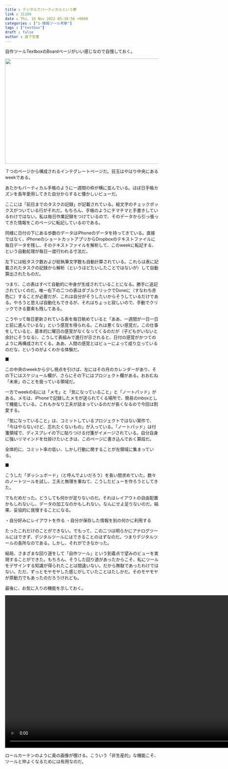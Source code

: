 ```yaml
---
title : デジタルでバーティカルという夢
link : 31189
date : Thu, 10 Nov 2022 05:30:56 +0000
categories : ["1-情報ツール考察"]
tags : ["textbox"]
draft : false
author : 倉下忠憲
---
```


自作ツールTextboxのBoardページがいい感じなので自慢しておく。

<a href="https://rashita.net/blog/?attachment_id=31190" rel="attachment wp-att-31190"><img src="https://rashita.net/blog/wp-content/uploads/2022/11/726b20ebe1c1aba113ec236a40274485-700x377.png" alt="" width="640" height="345" class="alignnone size-large wp-image-31190" /></a>

７つのページから構成されるインテグレートページだ。目玉はやはり中央にあるweekである。

あたかもバーティカル手帳のように一週間の枠が横に並んでいる。ほぼ日手帳カズンを長年愛用してきた自分からすると懐かしいビューだ。

ここには「前日までのタスクの記録」が記載されている。絵文字のチェックボックスがついている行がそれだ。もちろん、手帳のようにチマチマと手書きしているわけではない。私は毎日作業記録をつけているので、そのデータから引っ張ってきた情報をこのページに転記しているのである。

同様に日付の下にある歩数のデータはiPhoneのデータを持ってきている。直接ではなく、iPhoneのショートカットアプリからDropboxのテキストファイルに毎日データを残し、そのテキストファイルを解析して、このweekに転記する、という自動処理が毎日一度行われる寸法だ。

左下には総タスク数および総執筆文字数も自動計算されている。これらは表に記載されたタスクの記録から解析（というほどたいしたことではないが）して自動算出されたものだ。

つまり、この表はすべて自動的に中身が生成されていることになる。勝手に追記されていくのだ。唯一右下の二つの表はダブルクリックでDoneに（すなわち赤色に）することが必要だが、これは自分がそうしたいからそうしているだけである。やろうと思えば自動化もできるが、それはちょっと寂しいので、手動でクリックできる要素も残してある。

こうやって毎日更新されている表を毎日眺めていると「ああ、一週間が一日一日と前に進んでいるな」という感覚を得られる。これは悪くない感覚だ。この仕事をしていると、基本的に曜日の感覚がなくなってくるのだが（子どもがいないと余計にそうなる）、こうして表組みで進行が示されると、日付の感覚がかつてのように再構成されてくる。ああ、人間の感覚とはビューによって成り立っているのだな、というのがよくわかる体験だ。

■

この中央のweekから少し視点を引けば、左にはその月のカレンダーがあり、その下にはスケジュール欄が、さらにその下にはプロジェクト欄がある。おおむね「未来」のことを扱っている領域だ。

一方でweekの右には「メモ」と「気になっていること」と「ノートパッド」がある。メモは、iPhoneで記録したメモが送られてくる場所で、簡易のinboxとして機能している。これもかなり工夫が詰まっているのだが長くなるので今回は割愛する。

「気になっていること」は、コミットしているプロジェクトではない案件で、「今はやらないけど、忘れたくないもの」が入っている。「ノートパッド」は付箋領域で、ディスプレイの下に貼りつける付箋がイメージされている。自分自身に強いリマインドを仕掛けたいときは、このページに書き込んでおく算段だ。

全体的に、コミット率の低い、しかし行動に関することが左領域に集まっている。

■

こうした「ダッシュボード」（と呼んでよいだろう）を長い間求めていた。数々のノートツールを試し、工夫と無理を重ねて、こうしたビューを作ろうとしてきた。

でもだめだった。どうしても何かが足りないのだ。それはレイアウトの自由配置かもしれないし、データの加工なのかもしれない。なんにせよ足りないのだ。結果、妥協的に我慢することになる。

・自分好みにレイアウトを作る
・自分が保存した情報を別の何かに利用する

たったこれだけのことができない。でもって、この二つは明らかにアナログツールにはできず、デジタルツールにはできることのはずなのだ。つまりデジタルツールの長所なのである。しかし、それができなかった。

結局、さまざまな回り道をして「自作ツール」という到着点で望みのビューを実現することができた。もちろん、そうした回り道があったからこそ、私にツールをデザインする知識が得られたことは間違いない。だから無駄であったわけではない。ただ、ずっとモヤモヤした感じがしていたことはたしかだ。そのモヤモヤが原動力でもあったのだろうけれども。

最後に、お気に入りの機能を示しておく。

<a href="https://gyazo.com/5a78c908f278c6decabc4c4c2a9c32a8"><video alt="Video from Gyazo" width="1000" autoplay muted loop playsinline controls><source src="https://i.gyazo.com/5a78c908f278c6decabc4c4c2a9c32a8.mp4" type="video/mp4" /></video></a>

ロールカーテンのように奥の画像が覗ける。こういう「非生産的」な機能こそ、ツールと仲よくなるためには有用なのだ。